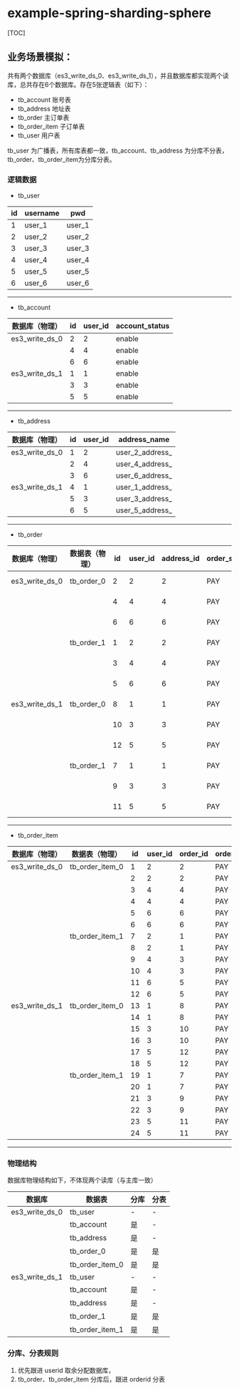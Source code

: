# example-spring-sharding-sphere

[TOC]

## 业务场景模拟：

共有两个数据库（es3_write_ds_0、es3_write_ds_1），并且数据库都实现两个读库，总共存在6个数据库。存在5张逻辑表（如下）：

- tb_account 账号表
- tb_address 地址表
- tb_order 主订单表
- tb_order_item 子订单表
- tb_user 用户表

tb_user 为广播表，所有库表都一致，tb_account、tb_address 为分库不分表，tb_order、tb_order_item为分库分表。

### 逻辑数据

- tb_user

| id   | username | pwd    |
| ---- | -------- | ------ |
| 1    | user_1   | user_1 |
| 2    | user_2   | user_2 |
| 3    | user_3   | user_3 |
| 4    | user_4   | user_4 |
| 5    | user_5   | user_5 |
| 6    | user_6   | user_6 |

------

- tb_account

| 数据库（物理） | id   | user_id | account_status |
| -------------- | ---- | ------- | -------------- |
| es3_write_ds_0 | 2    | 2       | enable         |
|                | 4    | 4       | enable         |
|                | 6    | 6       | enable         |
| es3_write_ds_1 | 1    | 1       | enable         |
|                | 3    | 3       | enable         |
|                | 5    | 5       | enable         |

------

- tb_address

| 数据库（物理） | id   | user_id | address_name    |
| -------------- | ---- | ------- | --------------- |
| es3_write_ds_0 | 1    | 2       | user_2_address_ |
|                | 2    | 4       | user_4_address_ |
|                | 3    | 6       | user_6_address_ |
| es3_write_ds_1 | 4    | 1       | user_1_address_ |
|                | 5    | 3       | user_3_address_ |
|                | 6    | 5       | user_5_address_ |

------

- tb_order

| 数据库（物理） | 数据表（物理） | id   | user_id | address_id | order_status | create_date_time    |
| -------------- | -------------- | ---- | ------- | ---------- | ------------ |---------------------|
| es3_write_ds_0 | tb_order_0     | 2    | 2       | 2          | PAY          | 2022-11-02 11:11:11 |
|                |                | 4    | 4       | 4          | PAY          | 2022-11-04 11:11:11 |
|                |                | 6    | 6       | 6          | PAY          | 2022-11-06 11:11:11 |
|                | tb_order_1     | 1    | 2       | 2          | PAY          | 2022-11-01 11:11:11 |
|                |                | 3    | 4       | 4          | PAY          | 2022-11-03 11:11:11 |
|                |                | 5    | 6       | 6          | PAY          | 2022-11-05 11:11:11 |
| es3_write_ds_1 | tb_order_0     | 8    | 1       | 1          | PAY          | 2022-11-02 11:11:11 |
|                |                | 10   | 3       | 3          | PAY          | 2022-11-04 11:11:11 |
|                |                | 12   | 5       | 5          | PAY          | 2022-11-06 11:11:11 |
|                | tb_order_1     | 7    | 1       | 1          | PAY          | 2022-11-01 11:11:11 |
|                |                | 9    | 3       | 3          | PAY          | 2022-11-03 11:11:11 |
|                |                | 11   | 5       | 5          | PAY          | 2022-11-05 11:11:11 |

------

- tb_order_item

| 数据库（物理） | 数据表（物理）  | id   | user_id | order_id | order_item_status |
| -------------- | --------------- | ---- | ------- | -------- | ----------------- |
| es3_write_ds_0 | tb_order_item_0 | 1   | 2          | 2       | PAY          |
| | | 2 | 2 | 2 | PAY |
|                |                | 3    | 4          | 4       | PAY          |
| | | 4 | 4 | 4 | PAY |
|                |                | 5    | 6          | 6       | PAY          |
| | | 6 | 6 | 6 | PAY |
|                | tb_order_item_1 | 7    | 2          | 1       | PAY          |
| | | 8 | 2 | 1 | PAY |
|                |                | 9    | 4          | 3       | PAY          |
| | | 10 | 4 | 3 | PAY |
|                |                | 11   | 6          | 5       | PAY          |
| | | 12 | 6 | 5 | PAY |
| es3_write_ds_1 | tb_order_item_0 | 13   | 1          | 8       | PAY          |
| | | 14 | 1 | 8 | PAY |
|                |                | 15  | 3          | 10      | PAY          |
| | | 16 | 3 | 10 | PAY |
|                |                | 17   | 5          | 12      | PAY          |
| | | 18 | 5 | 12 | PAY |
|                | tb_order_item_1 | 19   | 1          | 7       | PAY          |
| | | 20 | 1 | 7 | PAY |
|                |                | 21   | 3          | 9       | PAY          |
| | | 22 | 3 | 9 | PAY |
|                |                | 23  | 5          | 11     | PAY          |
| | | 24 | 5 | 11 | PAY |

------

### 物理结构

数据库物理结构如下，不体现两个读库（与主库一致）

| 数据库         | 数据表          | 分库 | 分表 |
| -------------- | --------------- | ---- | ---- |
| es3_write_ds_0 | tb_user         | -    | -    |
|                | tb_account      | 是   | -    |
|                | tb_address      | 是   | -    |
|                | tb_order_0      | 是   | 是   |
|                | tb_order_item_0 | 是   | 是   |
| es3_write_ds_1 | tb_user         | -    | -    |
|                | tb_account      | 是   | -    |
|                | tb_address      | 是   | -    |
|                | tb_order_1      | 是   | 是   |
|                | tb_order_item_1 | 是   | 是   |

### 分库、分表规则

1. 优先跟进 userid 取余分配数据库，
2. tb_order、tb_order_item 分库后，跟进 orderid 分表

